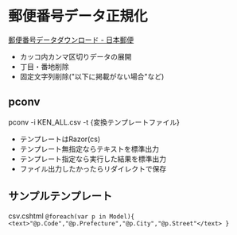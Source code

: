 ﻿# 郵便番号データ正規化

[郵便番号データダウンロード \- 日本郵便](http://www.post.japanpost.jp/zipcode/download.html)

* カッコ内カンマ区切りデータの展開
* 丁目・番地削除
* 固定文字列削除("以下に掲載がない場合"など)

## pconv

pconv -i KEN_ALL.csv -t {変換テンプレートファイル}

* テンプレートはRazor(cs)
* テンプレート無指定ならテキストを標準出力
* テンプレート指定なら実行した結果を標準出力
* ファイル出力したかったらリダイレクトで保存

## サンプルテンプレート

csv.cshtml
`
    @foreach(var p in Model){
    <text>"@p.Code","@p.Prefecture","@p.City","@p.Street"</text>
}
`